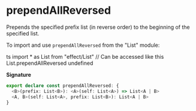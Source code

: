 # prependAllReversed

Prepends the specified prefix list (in reverse order) to the beginning of the
specified list.

To import and use `prependAllReversed` from the "List" module:

ts
import \* as List from "effect/List"
// Can be accessed like this
List.prependAllReversed
undefined

**Signature**

```ts
export declare const prependAllReversed: {
  <B>(prefix: List<B>): <A>(self: List<A>) => List<A | B>
  <A, B>(self: List<A>, prefix: List<B>): List<A | B>
}
```

